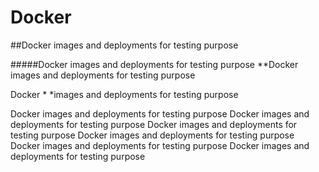 # Docker
##Docker images and deployments for testing purpose

#####Docker images and deployments for testing purpose
**Docker images and deployments for testing purpose

Docker * *images and deployments for testing purpose

Docker images and deployments for testing purpose
Docker images and deployments for testing purpose
Docker images and deployments for testing purpose
Docker images and deployments for testing purpose
Docker images and deployments for testing purpose
Docker images and deployments for testing purpose
